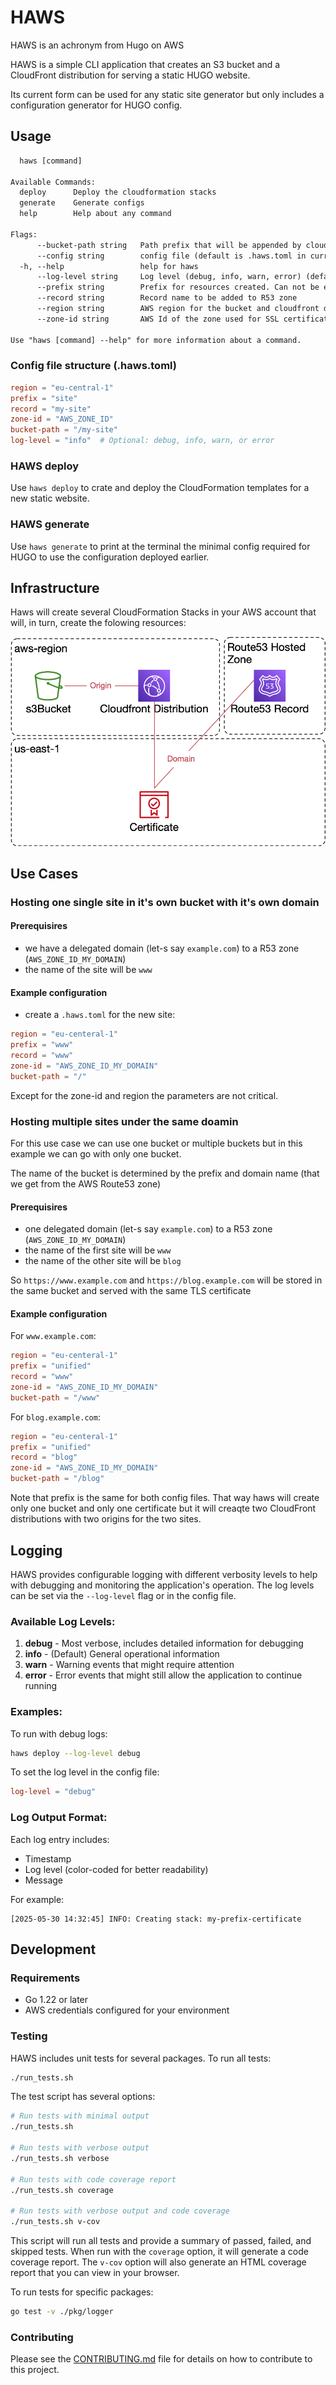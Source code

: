 # HAWS

HAWS is an achronym from Hugo on AWS

HAWS is a simple CLI application that creates an S3 bucket and a CloudFront distribution for serving a static HUGO website.

Its current form can be used for any static site generator but only includes a configuration generator for HUGO config.

## Usage

```txt
  haws [command]

Available Commands:
  deploy      Deploy the cloudformation stacks
  generate    Generate configs
  help        Help about any command

Flags:
      --bucket-path string   Path prefix that will be appended by cloudfront to all requests (it should correspond to a sub-folder in the bucket)
      --config string        config file (default is .haws.toml in current directory)
  -h, --help                 help for haws
      --log-level string     Log level (debug, info, warn, error) (default "info")
      --prefix string        Prefix for resources created. Can not be empty
      --record string        Record name to be added to R53 zone
      --region string        AWS region for the bucket and cloudfront distribution
      --zone-id string       AWS Id of the zone used for SSL certificate validation and where the record should be added

Use "haws [command] --help" for more information about a command.
```

### Config file structure (.haws.toml)

```toml
region = "eu-central-1"
prefix = "site"
record = "my-site"
zone-id = "AWS_ZONE_ID"
bucket-path = "/my-site"
log-level = "info"  # Optional: debug, info, warn, or error
```

### HAWS deploy

Use `haws deploy` to crate and deploy the CloudFormation templates for a new static website.

### HAWS generate

Use `haws generate` to print at the terminal the minimal config required for HUGO to use the configuration deployed earlier.

## Infrastructure

Haws will create several CloudFormation Stacks in your AWS account that will, in turn, create the folowing resources:

![Infrastructure Resources](doc/haws-resources.png)

## Use Cases

### Hosting one single site in it's own bucket with it's own domain

#### Prerequisires

- we have a delegated domain (let-s say `example.com`) to a R53 zone (`AWS_ZONE_ID_MY_DOMAIN`)
- the name of the site will be `www`

#### Example configuration

- create a `.haws.toml` for the new site:
  
```toml
region = "eu-centeral-1"
prefix = "www"
record = "www"
zone-id = "AWS_ZONE_ID_MY_DOMAIN"
bucket-path = "/"
```

Except for the zone-id and region the parameters are not critical.

### Hosting multiple sites under the same doamin

For this use case we can use one bucket or multiple buckets but in this example we can go with only one bucket.

The name of the bucket is determined by the prefix and domain name (that we get from the AWS Route53 zone)

#### Prerequisires

- one delegated domain (let-s say `example.com`) to a R53 zone (`AWS_ZONE_ID_MY_DOMAIN`)
- the name of the first site will be `www`
- the name of the other site will be `blog`

So `https://www.example.com` and `https://blog.example.com` will be stored in the same bucket and served with the same TLS certificate

#### Example configuration

For `www.example.com`:

```toml
region = "eu-centeral-1"
prefix = "unified"
record = "www"
zone-id = "AWS_ZONE_ID_MY_DOMAIN"
bucket-path = "/www"
```

For `blog.example.com`:

```toml
region = "eu-centeral-1"
prefix = "unified"
record = "blog"
zone-id = "AWS_ZONE_ID_MY_DOMAIN"
bucket-path = "/blog"
```

Note that prefix is the same for both config files. That way haws will create only one bucket and only one certificate but it will creaqte two CloudFront distributions with two origins for the two sites.

## Logging

HAWS provides configurable logging with different verbosity levels to help with debugging and monitoring the application's operation. The log levels can be set via the `--log-level` flag or in the config file.

### Available Log Levels:

1. **debug** - Most verbose, includes detailed information for debugging
2. **info** - (Default) General operational information 
3. **warn** - Warning events that might require attention
4. **error** - Error events that might still allow the application to continue running

### Examples:

To run with debug logs:

```bash
haws deploy --log-level debug
```

To set the log level in the config file:

```toml
log-level = "debug"
```

### Log Output Format:

Each log entry includes:
- Timestamp
- Log level (color-coded for better readability)
- Message

For example:
```
[2025-05-30 14:32:45] INFO: Creating stack: my-prefix-certificate
```

## Development

### Requirements

- Go 1.22 or later
- AWS credentials configured for your environment

### Testing

HAWS includes unit tests for several packages. To run all tests:

```bash
./run_tests.sh
```

The test script has several options:

```bash
# Run tests with minimal output
./run_tests.sh

# Run tests with verbose output
./run_tests.sh verbose

# Run tests with code coverage report
./run_tests.sh coverage

# Run tests with verbose output and code coverage
./run_tests.sh v-cov
```

This script will run all tests and provide a summary of passed, failed, and skipped tests. When run with the `coverage` option, it will generate a code coverage report. The `v-cov` option will also generate an HTML coverage report that you can view in your browser.

To run tests for specific packages:

```bash
go test -v ./pkg/logger
```

### Contributing

Please see the [CONTRIBUTING.md](CONTRIBUTING.md) file for details on how to contribute to this project.
